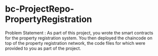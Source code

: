 # bc-ProjectRepo-PropertyRegistration
Problem Statement : As part of this project, you wrote the smart contracts for the property registration system. You then deployed the chaincode on top of the property registration network, the code files for which were provided to you as part of the project.
